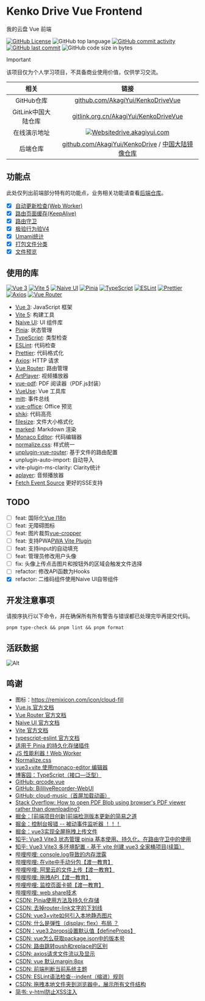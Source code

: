 # Kenko Drive Vue Frontend

我的云盘 Vue 前端

[![GitHub License](https://img.shields.io/github/license/AkagiYui/KenkoDriveVue?style=flat-square)](https://github.com/AkagiYui/KenkoDriveVue?tab=readme-ov-file#MIT-1-ov-file)
![GitHub top language](https://img.shields.io/github/languages/top/AkagiYui/KenkoDriveVue?style=flat-square)
[![GitHub commit activity](https://img.shields.io/github/commit-activity/t/AkagiYui/KenkoDriveVue?style=flat-square)](https://github.com/AkagiYui/KenkoDriveVue/commits/)
[![GitHub last commit](https://img.shields.io/github/last-commit/AkagiYui/KenkoDriveVue?style=flat-square)](https://github.com/AkagiYui/KenkoDriveVue/commits/)
![GitHub code size in bytes](https://img.shields.io/github/languages/code-size/AkagiYui/KenkoDriveVue?style=flat-square)

> [!IMPORTANT]
> 该项目仅为个人学习项目，不具备商业使用价值，仅供学习交流。

|      相关       |                                                                          链接                                                                          |
|:-------------:|:----------------------------------------------------------------------------------------------------------------------------------------------------:|
|   GitHub仓库    |                                    [github.com/AkagiYui/KenkoDriveVue](https://github.com/AkagiYui/KenkoDriveVue)                                    |
| GitLink中国大陆仓库 |                                [gitlink.org.cn/AkagiYui/KenkoDriveVue](https://gitlink.org.cn/AkagiYui/KenkoDriveVue)                                |
|    在线演示地址     | [![Website](https://img.shields.io/website?url=https%3A%2F%2Fdrive.akagiyui.com%2F&style=flat-square)drive.akagiyui.com](https://drive.akagiyui.com) |
|     后端仓库      |          [github.com/AkagiYui/KenkoDrive](https://github.com/AkagiYui/KenkoDrive) / [中国大陆镜像仓库](https://gitlink.org.cn/AkagiYui/KenkoDrive)           |

## 功能点

此处仅列出前端部分特有的功能点，业务相关功能请查看[后端仓库](https://github.com/AkagiYui/KenkoDrive)。

- [x] [自动更新检查(Web Worker)](src/updateChecker.ts)
- [x] [路由页面缓存(KeepAlive)](src/pages/index.vue)
- [x] [路由守卫](src/router.ts)
- [x] [极验行为验V4](src/main.ts)
- [x] [Umami统计](src/main.ts)
- [x] [打包文件分类](vite.config.ts)
- [x] [文件预览](src/pages/preview)

## 使用的库

[![Vue 3](https://img.shields.io/badge/Vue%203-4fc08d?logo=vue.js&logoColor=white&style=flat-square)](https://cn.vuejs.org/)
[![Vite 5](https://img.shields.io/badge/Vite%205-646c7f?logo=vite&logoColor=white&style=flat-square)](https://cn.vitejs.dev/)
[![Naive UI](https://img.shields.io/badge/Naive%20UI-0081ff?logo=naive-ui&logoColor=white&style=flat-square)](https://www.naiveui.com/)
[![Pinia](https://img.shields.io/badge/Pinia-4fc08d?logo=vue.js&logoColor=white&style=flat-square)](https://pinia.vuejs.org/)
[![TypeScript](https://img.shields.io/badge/TypeScript-007acc?logo=typescript&logoColor=white&style=flat-square)](https://www.typescriptlang.org/)
[![ESLint](https://img.shields.io/badge/ESLint-4b32c3?logo=eslint&logoColor=white&style=flat-square)](https://eslint.org/)
[![Prettier](https://img.shields.io/badge/Prettier-f7b93e?logo=prettier&logoColor=white&style=flat-square)](https://prettier.io/)
[![Axios](https://img.shields.io/badge/Axios-5a2ee0?logo=axios&logoColor=white&style=flat-square)](https://axios-http.com/)
[![Vue Router](https://img.shields.io/badge/Vue%20Router-4fc08d?logo=vue.js&logoColor=white&style=flat-square)](https://router.vuejs.org/)

- [Vue 3](https://cn.vuejs.org/): JavaScript 框架
- [Vite 5](https://cn.vitejs.dev/): 构建工具
- [Naive UI](https://www.naiveui.com/): UI 组件库
- [Pinia](https://pinia.vuejs.org/): 状态管理
- [TypeScript](https://www.typescriptlang.org/): 类型检查
- [ESLint](https://eslint.org/): 代码检查
- [Prettier](https://prettier.io/): 代码格式化
- [Axios](https://axios-http.com/): HTTP 请求
- [Vue Router](https://router.vuejs.org/): 路由管理
- [ArtPlayer](https://artplayer.org/): 视频播放器
- [vue-pdf](https://github.com/TaTo30/vue-pdf): PDF 阅读器（PDF.js封装）
- [VueUse](https://vueuse.org/): Vue 工具库
- [mitt](https://github.com/developit/mitt): 事件总线
- [vue-office](https://github.com/501351981/vue-office): Office 预览
- [shiki](https://shiki.matsu.io/): 代码高亮
- [filesize](https://filesizejs.com/): 文件大小格式化
- [marked](https://marked.js.org/): Markdown 渲染
- [Monaco Editor](https://microsoft.github.io/monaco-editor/): 代码编辑器
- [normalize.css](https://necolas.github.io/normalize.css/): 样式统一
- [unplugin-vue-router](https://uvr.esm.is/): 基于文件的路由配置
- unplugin-auto-import: 自动导入
- vite-plugin-ms-clarity: Clarity统计
- [aplayer](https://aplayer.js.org/): 音频播放器
- [Fetch Event Source](https://github.com/Azure/fetch-event-source) 更好的SSE支持

## TODO

- [ ] feat: 国际化[Vue I18n](https://kazupon.github.io/vue-i18n/zh/)
- [ ] feat: 无障碍图标
- [ ] feat: 图片裁剪[vue-cropper](https://github.com/xyxiao001/vue-cropper)
- [ ] feat: 支持PWA[PWA Vite Plugin](https://vite-pwa-org.netlify.app/)
- [ ] feat: 支持input的自动填充
- [ ] feat: 管理员修改用户头像
- [ ] fix: 头像上传点击图片和按钮外的区域会触发文件选择
- [ ] refactor: 修改API函数为Hooks
- [x] refactor: 二维码组件使用Naive UI自带组件

## 开发注意事项

请按序执行以下命令，并在确保所有所有警告与错误都已处理完毕再提交代码。

```shell
pnpm type-check && pnpm lint && pnpm format
```

## 活跃数据

![Alt](https://repobeats.axiom.co/api/embed/01a8984fbd9998e1b780dce7af875e5f71ba157f.svg "Repobeats analytics image")

## 鸣谢

- 图标：https://remixicon.com/icon/cloud-fill
- [Vue.js 官方文档](https://cn.vuejs.org/)
- [Vue Router 官方文档](https://router.vuejs.org/)
- [Naive UI 官方文档](https://www.naiveui.com/)
- [Vite 官方文档](https://cn.vitejs.dev/)
- [typescript-eslint 官方文档](https://typescript-eslint.io/)
- [适用于 Pinia 的持久化存储插件](https://prazdevs.github.io/pinia-plugin-persistedstate/zh/)
- [JS 性能利器！Web Worker](https://yby.zone/note/frontend/js-worker.html)
- [Normalize.css](https://necolas.github.io/normalize.css/)
- [vue3+vite 使用monaco-editor 编辑器](https://geekdaxue.co/read/southerly@web/monaco-editor)
- [博客园：TypeScript（接口—泛型）](https://www.cnblogs.com/jing-zhe/p/13061969.html)
- [GitHub: qrcode.vue](https://github.com/scopewu/qrcode.vue/blob/main/README-zh_cn.md)
- [GitHub: BililiveRecorder-WebUI](https://github.com/BililiveRecorder/BililiveRecorder-WebUI)
- [GitHub: cloud-music（首屏加载动画）](https://github.com/path-yu/vue3-cloud-music/blob/master/index.html)
- [Stack Overflow: How to open PDF Blob using browser's PDF viewer rather than downloading?](https://stackoverflow.com/questions/53066089/how-to-open-pdf-blob-using-browsers-pdf-viewer-rather-than-downloading)
- [掘金：[前端项目创新]前端检测版本更新的简易之道](https://juejin.cn/post/6910395895485825037)
- [掘金：控制台报错 -- 被动事件监听器 ！！！](https://juejin.cn/post/7230806990452588581)
- [掘金：vue3实现全屏拖拽上传文件](https://juejin.cn/post/7208099962911850551)
- [知乎: Vue3 Vite3 状态管理 pinia 基本使用、持久化、在路由守卫中的使用](https://zhuanlan.zhihu.com/p/572165769)
- [知乎: Vue3 Vite3 多环境配置 - 基于 vite 创建 vue3 全家桶项目(续篇）](https://zhuanlan.zhihu.com/p/571017133)
- [哔哩哔哩: console.log导致的内存泄露](https://www.bilibili.com/video/BV16x4y117F7)
- [哔哩哔哩: 在vite中手动分包【渡一教育】](https://www.bilibili.com/video/av1403644928)
- [哔哩哔哩: 阿里云的文件上传【渡一教育】](https://www.bilibili.com/video/av1903215359)
- [哔哩哔哩: 拖拽API【渡一教育】](https://www.bilibili.com/video/av323652523)
- [哔哩哔哩: 监控页面卡顿【渡一教育】](https://www.bilibili.com/video/av1105642281)
- [哔哩哔哩: web share技术](https://www.bilibili.com/video/av1906491613)
- [CSDN: Pinia使用方法及持久化存储](https://blog.csdn.net/m0_53808238/article/details/129751966)
- [CSDN: 去掉router-link文字的下划线](https://blog.csdn.net/weixin_52418790/article/details/117361939)
- [CSDN: vue3+vite如何引入本地静态图片](https://blog.csdn.net/weixin_57399180/article/details/128191707)
- [CSDN: 什么是弹性（display: flex）布局 ？](https://blog.csdn.net/weixin_41044151/article/details/114071215)
- [CSDN：vue3.2props设置默认值【defineProps】](https://blog.csdn.net/qq_45487080/article/details/123841563)
- [CSDN: vue怎么获取package.json中的版本号](https://blog.csdn.net/weixin_52335582/article/details/126529422)
- [CSDN: 路由跳转push和replace的区别](https://blog.csdn.net/ourring/article/details/130605265)
- [CSDN: axios请求文件流以及显示](https://blog.csdn.net/weixin_45936690/article/details/115325297)
- [CSDN: vue 默认margin:8px](https://blog.csdn.net/AinUser/article/details/106254235)
- [CSDN: 前端判断当前系统主题](https://blog.csdn.net/u013367867/article/details/124687719)
- [CSDN: ESLint语法检查--indent（缩进）规则](https://blog.csdn.net/pengjunlee/article/details/97750755)
- [CSDN: 拖拽本地文件夹到浏览器中，展示所有文件结构](https://blog.csdn.net/tangran0526/article/details/104108551)
- [简书: v-html防止XSS注入](https://www.jianshu.com/p/902a6896cff4)
